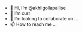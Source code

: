 - 👋 Hi, I’m @akhilgollapallise
- 🌱 I’m curr
- 💞️ I’m looking to collaborate on ...
- 📫 How to reach me ...

<!---
akhilgollapallise/akhilgollapallise is a ✨ special ✨ repository because its `README.md` (this file) appears on your GitHub profile.
You can click the Preview link to take a look at your changes.
--->
